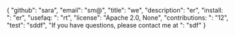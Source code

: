 {
	"github": "sara",
	"email": "sm@",
	"title": "we",
	"description": "er",
	"install: ": "er",
	"usefaq: ": "rt",
	"license": "Apache 2.0, None",
	"contributions: ": "12",
	"test": "sddf",
	"If you have questions, please contact me at ": "sdf"
}